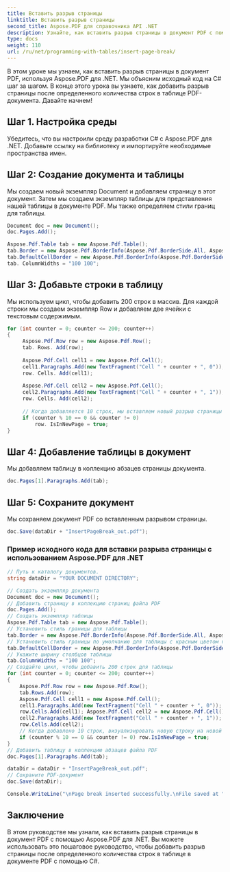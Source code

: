```yaml
---
title: Вставить разрыв страницы
linktitle: Вставить разрыв страницы
second_title: Aspose.PDF для справочника API .NET
description: Узнайте, как вставить разрыв страницы в документ PDF с помощью Aspose.PDF для .NET.
type: docs
weight: 110
url: /ru/net/programming-with-tables/insert-page-break/
---
```


В этом уроке мы узнаем, как вставить разрыв страницы в документ PDF, используя Aspose.PDF для .NET. Мы объясним исходный код на C# шаг за шагом. В конце этого урока вы узнаете, как добавить разрыв страницы после определенного количества строк в таблице PDF-документа. Давайте начнем!

## Шаг 1. Настройка среды
Убедитесь, что вы настроили среду разработки C# с Aspose.PDF для .NET. Добавьте ссылку на библиотеку и импортируйте необходимые пространства имен.

## Шаг 2: Создание документа и таблицы
Мы создаем новый экземпляр Document и добавляем страницу в этот документ. Затем мы создаем экземпляр таблицы для представления нашей таблицы в документе PDF. Мы также определяем стили границ для таблицы.

```csharp
Document doc = new Document();
doc.Pages.Add();

Aspose.Pdf.Table tab = new Aspose.Pdf.Table();
tab.Border = new Aspose.Pdf.BorderInfo(Aspose.Pdf.BorderSide.All, Aspose.Pdf.Color.Red);
tab.DefaultCellBorder = new Aspose.Pdf.BorderInfo(Aspose.Pdf.BorderSide.All, Aspose.Pdf.Color.Red);
tab. ColumnWidths = "100 100";
```

## Шаг 3: Добавьте строки в таблицу
Мы используем цикл, чтобы добавить 200 строк в массив. Для каждой строки мы создаем экземпляр Row и добавляем две ячейки с текстовым содержимым.

```csharp
for (int counter = 0; counter <= 200; counter++)
{
     Aspose.Pdf.Row row = new Aspose.Pdf.Row();
     tab. Rows. Add(row);
    
     Aspose.Pdf.Cell cell1 = new Aspose.Pdf.Cell();
     cell1.Paragraphs.Add(new TextFragment("Cell " + counter + ", 0"));
     row. Cells. Add(cell1);
    
     Aspose.Pdf.Cell cell2 = new Aspose.Pdf.Cell();
     cell2.Paragraphs.Add(new TextFragment("Cell " + counter + ", 1"));
     row. Cells. Add(cell2);
    
     // Когда добавляется 10 строк, мы вставляем новый разрыв страницы
     if (counter % 10 == 0 && counter != 0)
         row. IsInNewPage = true;
}
```

## Шаг 4: Добавление таблицы в документ
Мы добавляем таблицу в коллекцию абзацев страницы документа.

```csharp
doc.Pages[1].Paragraphs.Add(tab);
```

## Шаг 5: Сохраните документ
Мы сохраняем документ PDF со вставленным разрывом страницы.

```csharp
doc.Save(dataDir + "InsertPageBreak_out.pdf");
```

### Пример исходного кода для вставки разрыва страницы с использованием Aspose.PDF для .NET

```csharp
// Путь к каталогу документов.
string dataDir = "YOUR DOCUMENT DIRECTORY";

// Создать экземпляр документа
Document doc = new Document();
// Добавить страницу в коллекцию страниц файла PDF
doc.Pages.Add();
// Создать экземпляр таблицы
Aspose.Pdf.Table tab = new Aspose.Pdf.Table();
// Установить стиль границы для таблицы
tab.Border = new Aspose.Pdf.BorderInfo(Aspose.Pdf.BorderSide.All, Aspose.Pdf.Color.Red);
// Установить стиль границы по умолчанию для таблицы с красным цветом границы
tab.DefaultCellBorder = new Aspose.Pdf.BorderInfo(Aspose.Pdf.BorderSide.All, Aspose.Pdf.Color.Red);
// Укажите ширину столбцов таблицы
tab.ColumnWidths = "100 100";
// Создайте цикл, чтобы добавить 200 строк для таблицы
for (int counter = 0; counter <= 200; counter++)
{
	Aspose.Pdf.Row row = new Aspose.Pdf.Row();
	tab.Rows.Add(row);
	Aspose.Pdf.Cell cell1 = new Aspose.Pdf.Cell();
	cell1.Paragraphs.Add(new TextFragment("Cell " + counter + ", 0"));
	row.Cells.Add(cell1); Aspose.Pdf.Cell cell2 = new Aspose.Pdf.Cell();
	cell2.Paragraphs.Add(new TextFragment("Cell " + counter + ", 1"));
	row.Cells.Add(cell2);
	// Когда добавлено 10 строк, визуализировать новую строку на новой странице
	if (counter % 10 == 0 && counter != 0) row.IsInNewPage = true;
}
// Добавить таблицу в коллекцию абзацев файла PDF
doc.Pages[1].Paragraphs.Add(tab);

dataDir = dataDir + "InsertPageBreak_out.pdf";
// Сохраните PDF-документ
doc.Save(dataDir);

Console.WriteLine("\nPage break inserted successfully.\nFile saved at " + dataDir);
```

## Заключение
В этом руководстве мы узнали, как вставить разрыв страницы в документ PDF с помощью Aspose.PDF для .NET. Вы можете использовать это пошаговое руководство, чтобы добавить разрыв страницы после определенного количества строк в таблице в документе PDF с помощью C#.